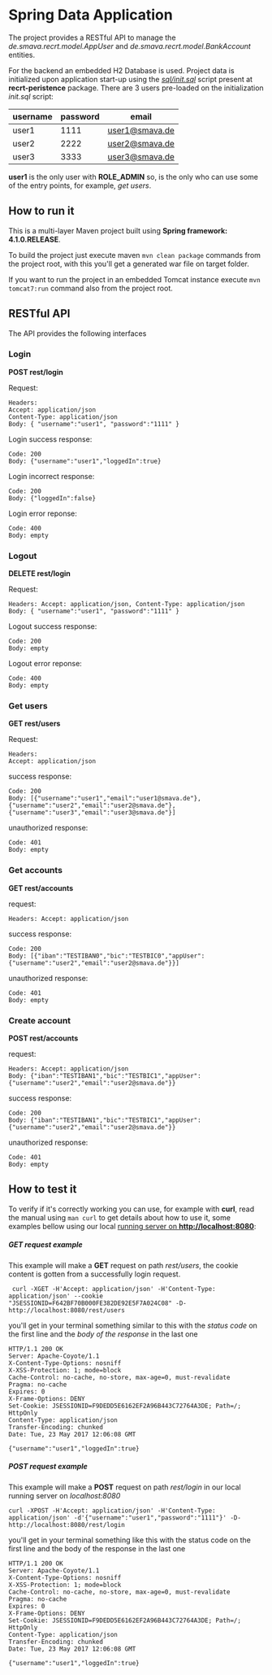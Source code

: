 # Spring Data Application

The project provides a RESTful API to manage the *de.smava.recrt.model.AppUser* and *de.smava.recrt.model.BankAccount*
entities.

For the backend an embedded H2 Database is used. Project data is initialized upon application start-up using the
*[sql/init.sql](recrt-persistence/src/main/resources/sql/init.sql)*
script present at **recrt-peristence** package.
There are 3 users pre-loaded on the initialization *init.sql* script:

username | password | email
---|---|---
user1 | 1111 | user1@smava.de
user2 | 2222 | user2@smava.de
user3 | 3333 | user3@smava.de

**user1** is the only user with **ROLE_ADMIN** so, is the only who can use some of the entry points, for example, *get users*.

## How to run it

This is a multi-layer Maven project built using **Spring framework: 4.1.0.RELEASE**.

To build the project just execute maven `mvn clean package` commands from the project root, with this you'll get a generated war file on target folder.

If you want to run the project in an embedded Tomcat instance execute `mvn tomcat7:run` command also from the project root.

## RESTful API

The API provides the following interfaces

### Login
**POST rest/login**

Request:
```
Headers:
Accept: application/json
Content-Type: application/json
Body: { "username":"user1", "password":"1111" }
```

Login success response:
```
Code: 200
Body: {"username":"user1","loggedIn":true}
```
Login incorrect response:
```
Code: 200
Body: {"loggedIn":false}
```
Login error reponse:
```
Code: 400
Body: empty
```

### Logout
**DELETE rest/login**

Request:
```
Headers: Accept: application/json, Content-Type: application/json
Body: { "username":"user1", "password":"1111" }
```

Logout success response:
```
Code: 200
Body: empty
```
Logout error reponse:
```
Code: 400
Body: empty
```

### Get users
**GET rest/users**

Request:
```
Headers:
Accept: application/json
```
success response:
```
Code: 200
Body: [{"username":"user1","email":"user1@smava.de"},{"username":"user2","email":"user2@smava.de"},{"username":"user3","email":"user3@smava.de"}]
```
unauthorized response:
```
Code: 401
Body: empty
```

### Get accounts
**GET rest/accounts**

request:
```
Headers: Accept: application/json
```
success response:
```
Code: 200
Body: [{"iban":"TESTIBAN0","bic":"TESTBIC0","appUser":{"username":"user2","email":"user2@smava.de"}}]
```
unauthorized response:
```
Code: 401
Body: empty
```
### Create account
**POST rest/accounts**

request:
```
Headers: Accept: application/json
Body: {"iban":"TESTIBAN1","bic":"TESTBIC1","appUser":{"username":"user2","email":"user2@smava.de"}}
```
success response:
```
Code: 200
Body: {"iban":"TESTIBAN1","bic":"TESTBIC1","appUser":{"username":"user2","email":"user2@smava.de"}}
```
unauthorized response:
```
Code: 401
Body: empty
```

## How to test it

To verify if it's correctly working you can use, for example with **curl**, read the manual using `man curl` to get details about how to use it, some examples bellow using our local [running server on **http://localhost:8080**](#How-to-run-it):

##### GET request example
This example will make a **GET** request on path *rest/users*, the cookie content is gotten from a successfully login request.
```
 curl -XGET -H'Accept: application/json' -H'Content-Type: application/json' --cookie "JSESSIONID=F642BF70B000FE382DE92E5F7A024C08" -D- http://localhost:8080/rest/users
```
you'll get in your terminal something similar to this with the *status code* on the first line and the *body of the response* in the last one
```
HTTP/1.1 200 OK
Server: Apache-Coyote/1.1
X-Content-Type-Options: nosniff
X-XSS-Protection: 1; mode=block
Cache-Control: no-cache, no-store, max-age=0, must-revalidate
Pragma: no-cache
Expires: 0
X-Frame-Options: DENY
Set-Cookie: JSESSIONID=F9DEDD5E6162EF2A96B443C72764A3DE; Path=/; HttpOnly
Content-Type: application/json
Transfer-Encoding: chunked
Date: Tue, 23 May 2017 12:06:08 GMT

{"username":"user1","loggedIn":true}
```

##### POST request example
This example will make a **POST** request on path *rest/login* in our local running server on *localhost:8080*
```
curl -XPOST -H'Accept: application/json' -H'Content-Type: application/json' -d'{"username":"user1","password":"1111"}' -D- http://localhost:8080/rest/login
```
you'll get in your terminal something like this with the status code on the first line and the body of the response in the last one
```
HTTP/1.1 200 OK
Server: Apache-Coyote/1.1
X-Content-Type-Options: nosniff
X-XSS-Protection: 1; mode=block
Cache-Control: no-cache, no-store, max-age=0, must-revalidate
Pragma: no-cache
Expires: 0
X-Frame-Options: DENY
Set-Cookie: JSESSIONID=F9DEDD5E6162EF2A96B443C72764A3DE; Path=/; HttpOnly
Content-Type: application/json
Transfer-Encoding: chunked
Date: Tue, 23 May 2017 12:06:08 GMT

{"username":"user1","loggedIn":true}
```
